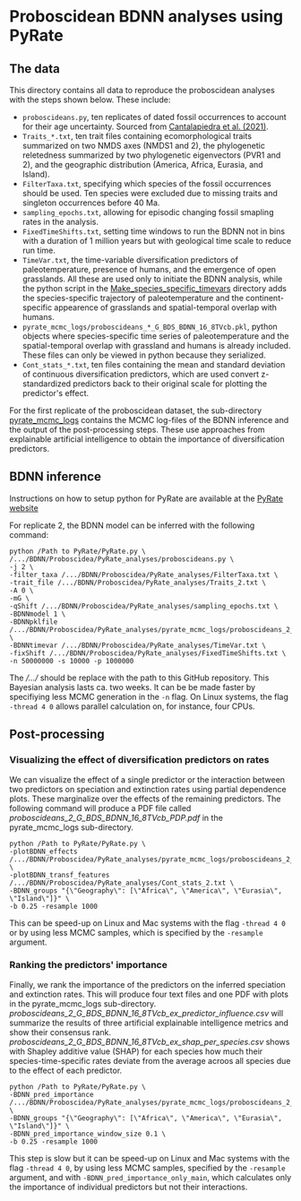 # Proboscidean BDNN analyses using PyRate

## The data

This directory contains all data to reproduce the proboscidean analyses with the steps shown below. These include:
* `proboscideans.py`, ten replicates of dated fossil occurrences to account for their age uncertainty. Sourced from [Cantalapiedra et al. (2021)](https://www.nature.com/articles/s41559-021-01498-w).
* `Traits_*.txt`, ten trait files containing ecomorphological traits summarized on two NMDS axes (NMDS1 and 2), the phylogenetic reletedness summarized by two phylogenetic eigenvectors (PVR1 and 2), and the geographic distribution (America, Africa, Eurasia, and Island).
* `FilterTaxa.txt`, specifying which species of the fossil occurrences should be used. Ten species were excluded due to missing traits and singleton occurrences before 40 Ma.
* `sampling_epochs.txt`, allowing for episodic changing fossil smapling rates in the analysis.
* `FixedTimeShifts.txt`, setting time windows to run the BDNN not in bins with a duration of 1 million years but with geological time scale to reduce run time.
* `TimeVar.txt`, the time-variable diversification predictors of paleotemperature, presence of humans, and the emergence of open grasslands. All these are used only to initiate the BDNN analysis, while the python script in the [Make_species_specific_timevars](https://github.com/thauffe/BDNN/tree/main/Proboscidea/Make_species_specific_timevars) directory adds the species-specific trajectory of paleotemperature and the continent-specific appearence of grasslands and spatial-temporal overlap with humans.
* `pyrate_mcmc_logs/proboscideans_*_G_BDS_BDNN_16_8TVcb.pkl`, python objects where species-specific time series of paleotemperature and the spatial-temporal overlap with grassland and humans is already included. These files can only be viewed in python because they serialized.
* `Cont_stats_*.txt`, ten files containing the mean and standard deviation of continuous diversification predictors, which are used convert z-standardized predictors back to their original scale for plotting the predictor's effect.


For the first replicate of the proboscidean dataset, the sub-directory [pyrate_mcmc_logs](https://github.com/thauffe/BDNN/tree/main/Proboscidea/PyRate_analyses/pyrate_mcmc_logs) contains the MCMC log-files of the BDNN inference and the output of the post-processing steps. These use approaches from explainable artificial intelligence to obtain the importance of diversification predictors.


## BDNN inference

Instructions on how to setup python for PyRate are available at the [PyRate website](https://github.com/dsilvestro/PyRate/blob/master/tutorials/pyrate_tutorial_0.md)


For replicate 2, the BDNN model can be inferred with the following command:
```
python /Path to PyRate/PyRate.py \
/.../BDNN/Proboscidea/PyRate_analyses/proboscideans.py \
-j 2 \
-filter_taxa /.../BDNN/Proboscidea/PyRate_analyses/FilterTaxa.txt \
-trait_file /.../BDNN/Proboscidea/PyRate_analyses/Traits_2.txt \
-A 0 \
-mG \
-qShift /.../BDNN/Proboscidea/PyRate_analyses/sampling_epochs.txt \
-BDNNmodel 1 \
-BDNNpklfile /.../BDNN/Proboscidea/PyRate_analyses/pyrate_mcmc_logs/proboscideans_2_G_BDS_BDNN_16_8TVcb.pkl \
-BDNNtimevar /.../BDNN/Proboscidea/PyRate_analyses/TimeVar.txt \
-fixShift /.../BDNN/Proboscidea/PyRate_analyses/FixedTimeShifts.txt \
-n 50000000 -s 10000 -p 1000000
```

The */.../* should be replace with the path to this GitHub repository. This Bayesian analysis lasts ca. two weeks. It can be be made faster by specifiying less MCMC generation in the `-n` flag. On Linux systems, the flag `-thread 4 0` allows parallel calculation on, for instance, four CPUs.


## Post-processing

### Visualizing the effect of diversification predictors on rates

We can visualize the effect of a single predictor or the interaction between two predictors on speciation and extinction rates using partial dependence plots. These marginalize over the effects of the remaining predictors. The following command will produce a PDF file called *proboscideans_2_G_BDS_BDNN_16_8TVcb_PDP.pdf* in the pyrate_mcmc_logs sub-directory.
```
python /Path to PyRate/PyRate.py \
-plotBDNN_effects /.../BDNN/Proboscidea/PyRate_analyses/pyrate_mcmc_logs/proboscideans_2_G_BDS_BDNN_16_8TVcb_mcmc.log \
-plotBDNN_transf_features /.../BDNN/Proboscidea/PyRate_analyses/Cont_stats_2.txt \
-BDNN_groups "{\"Geography\": [\"Africa\", \"America\", \"Eurasia\", \"Island\"]}" \
-b 0.25 -resample 1000
```

This can be speed-up on Linux and Mac systems with the flag `-thread 4 0` or by using less MCMC samples, which is specified by the `-resample` argument.

### Ranking the predictors' importance

Finally, we rank the importance of the predictors on the inferred speciation and extinction rates. This will produce four text files and one PDF with plots in the pyrate_mcmc_logs sub-directory. *proboscideans_2_G_BDS_BDNN_16_8TVcb_ex_predictor_influence.csv* will summarize the results of three artificial explainable intelligence metrics and show their consensus rank. *proboscideans_2_G_BDS_BDNN_16_8TVcb_ex_shap_per_species.csv* shows with Shapley additive value (SHAP) for each species how much their species-time-specific rates deviate from the average acroos all species due to the effect of each predictor.

```
python /Path to PyRate/PyRate.py \
-BDNN_pred_importance /.../BDNN/Proboscidea/PyRate_analyses/pyrate_mcmc_logs/proboscideans_2_G_BDS_BDNN_16_8TVcb_mcmc.log \
-BDNN_groups "{\"Geography\": [\"Africa\", \"America\", \"Eurasia\", \"Island\"]}" \
-BDNN_pred_importance_window_size 0.1 \
-b 0.25 -resample 1000
```

This step is slow but it can be speed-up on Linux and Mac systems with the flag `-thread 4 0`, by using less MCMC samples, specified by the `-resample` argument, and with `-BDNN_pred_importance_only_main`, which calculates only the importance of individual predictors but not their interactions.

